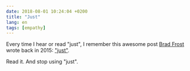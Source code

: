 ```yaml
---
date: 2018-08-01 10:24:04 +0200
title: "Just"
lang: en
tags: [empathy]
---
```


Every time I hear or read "just", I remember this awesome post [Brad Frost](https://twitter.com/brad_frost) wrote back in 2015: ["just"](http://bradfrost.com/blog/post/just/).

Read it. And stop using "just".
